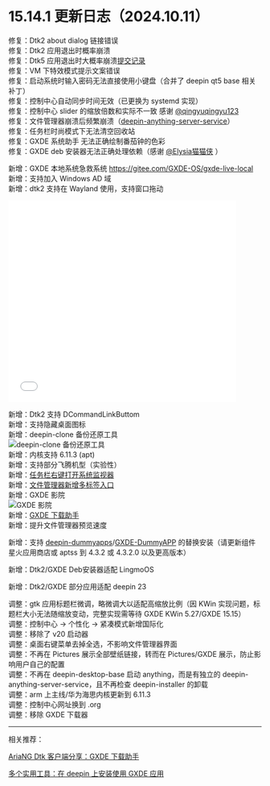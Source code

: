 # 15.14.1 更新日志（2024.10.11）

修复：Dtk2 about dialog 链接错误  
修复：Dtk2 应用退出时概率崩溃  
修复：Dtk5 应用退出时大概率崩溃[提交记录](https://gitee.com/GXDE-OS/gxde-qt5integration/commit/846c12d12e2ca8c8ee65ffe07a35ed75a415df5b)  
修复：VM 下特效模式提示文案错误  
修复：启动系统时输入密码无法直接使用小键盘（合并了 deepin qt5 base 相关补丁）  
修复：控制中心自动同步时间无效（已更换为 systemd 实现）  
修复：控制中心 slider 的缩放倍数和实际不一致 感谢 [@qingyuqingyu123](https://gitee.com/qingyuqingyu123)  
修复：文件管理器崩溃后频繁崩溃（[deepin-anything-server-service](https://gitee.com/GXDE-OS/deepin-anything-server-service)）  
修复：任务栏时尚模式下无法清空回收站  
修复：GXDE 系统助手 无法正确绘制番茄钟的色彩  
修复：GXDE deb 安装器无法正确处理依赖（感谢 [@Elysia猫猫侠](https://bbs.deepin.org.cn/user/300575) ）  

新增：GXDE 本地系统急救系统 https://gitee.com/GXDE-OS/gxde-live-local  
新增：支持加入 Windows AD 域  
新增：dtk2 支持在 Wayland 使用，支持窗口拖动  
<iframe src="//player.bilibili.com/player.html?isOutside=true&aid=113264327464062&bvid=BV1GP1CYFEsN&cid=26179994313&p=1" scrolling="no" border="0" frameborder="no" framespacing="0" allowfullscreen="true" width="90%" height="400"></iframe>  

新增：Dtk2 支持 DCommandLinkButtom  
新增：支持隐藏桌面图标  
新增：deepin-clone 备份还原工具  
![deepin-clone 备份还原工具](/news/15.14.1/deepin-clone.jpg)  
新增：内核支持 6.11.3 (apt)  
新增：支持部分飞腾机型（实验性）  
新增：[任务栏右键打开系统监视器](https://bbs.deepin.org.cn/post/280112)   
新增：[文件管理器新增多标签入口](https://bbs.deepin.org.cn/post/280140)  
新增：GXDE 影院  
![GXDE 影院](/news/15.14.1/gxde-movie.jpg)  
新增：[GXDE 下载助手](https://bbs.deepin.org.cn/post/280191)  
新增：提升文件管理器预览速度  

新增：支持 [deepin-dummyapps](https://github.com/linuxdeepin/deepin-dummyapps)/[GXDE-DummyAPP](https://gitee.com/GXDE-OS/gxde-dummyapps/) 的替换安装（请更新组件星火应用商店或 aptss 到 4.3.2 或 4.3.2.0 以及更高版本）  

新增：Dtk2/GXDE Deb安装器适配 LingmoOS  

新增：Dtk2/GXDE 部分应用适配 deepin 23  

调整：gtk 应用标题栏微调，略微调大以适配高缩放比例（因 KWin 实现问题，标题栏大小无法随缩放变动，完整实现需等待 GXDE KWin 5.27/GXDE 15.15）  
调整：控制中心 -> 个性化 -> 紧凑模式新增国际化  
调整：移除了 v20 启动器  
调整：桌面右键菜单去掉全选，不影响文件管理器界面  
调整：不再在 Pictures 展示全部壁纸链接，转而在 Pictures/GXDE 展示，防止影响用户自己的配置  
调整：不再在 deepin-desktop-base 启动 anything，而是有独立的 deepin-anything-server-service，且不再检查 deepin-installer 的卸载  
调整：arm 上主线/华为海思内核更新到 6.11.3  
调整：控制中心网址换到 .org  
调整：移除 GXDE 下载器  

----

相关推荐： 

[AriaNG Dtk 客户端分享：GXDE 下载助手](https://bbs.deepin.org.cn/post/280191)  

[多个实用工具：在 deepin 上安装使用 GXDE 应用](https://bbs.deepin.org.cn/post/280074)  